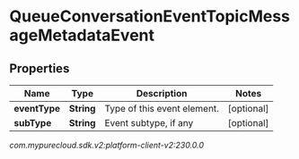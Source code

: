 # QueueConversationEventTopicMessageMetadataEvent


## Properties

| Name | Type | Description | Notes |
| ------------ | ------------- | ------------- | ------------- |
| **eventType** | **String** | Type of this event element. |  [optional] |
| **subType** | **String** | Event subtype, if any |  [optional] |




_com.mypurecloud.sdk.v2:platform-client-v2:230.0.0_
